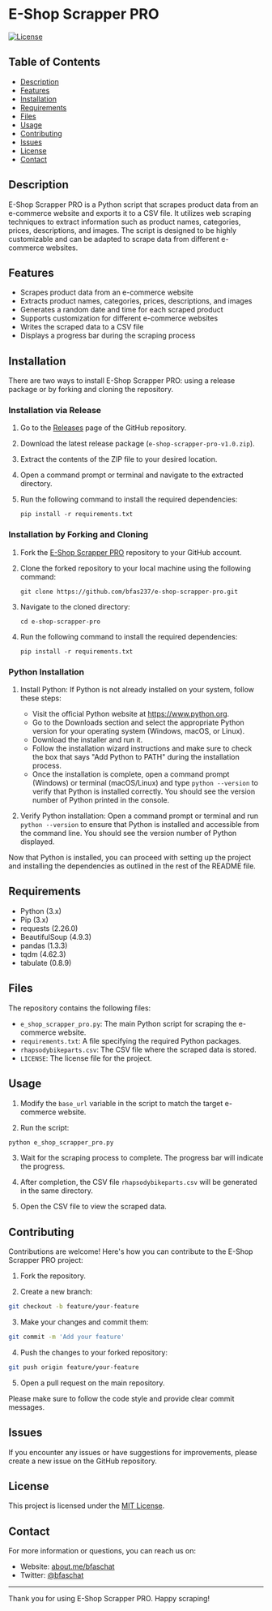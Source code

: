# E-Shop Scrapper PRO

[![License](https://img.shields.io/badge/License-MIT-blue.svg)](https://opensource.org/licenses/MIT)

## Table of Contents
- [Description](#description)
- [Features](#features)
- [Installation](#installation)
- [Requirements](#requirements)
- [Files](#files)
- [Usage](#usage)
- [Contributing](#contributing)
- [Issues](#issues)
- [License](#license)
- [Contact](#contact)

## Description

E-Shop Scrapper PRO is a Python script that scrapes product data from an e-commerce website and exports it to a CSV file. It utilizes web scraping techniques to extract information such as product names, categories, prices, descriptions, and images. The script is designed to be highly customizable and can be adapted to scrape data from different e-commerce websites.

## Features

- Scrapes product data from an e-commerce website
- Extracts product names, categories, prices, descriptions, and images
- Generates a random date and time for each scraped product
- Supports customization for different e-commerce websites
- Writes the scraped data to a CSV file
- Displays a progress bar during the scraping process

## Installation

There are two ways to install E-Shop Scrapper PRO: using a release package or by forking and cloning the repository.

### Installation via Release

1. Go to the [Releases](https://github.com/bfas237/e-shop-scrapper-pro/releases) page of the GitHub repository.
2. Download the latest release package (`e-shop-scrapper-pro-v1.0.zip`).
3. Extract the contents of the ZIP file to your desired location.
4. Open a command prompt or terminal and navigate to the extracted directory.
5. Run the following command to install the required dependencies:

   ```shell
   pip install -r requirements.txt
   ```

### Installation by Forking and Cloning

1. Fork the [E-Shop Scrapper PRO](https://github.com/bfas237/e-shop-scrapper-pro) repository to your GitHub account.
2. Clone the forked repository to your local machine using the following command:

   ```shell
   git clone https://github.com/bfas237/e-shop-scrapper-pro.git
   ```

3. Navigate to the cloned directory:

   ```shell
   cd e-shop-scrapper-pro
   ```

4. Run the following command to install the required dependencies:

   ```shell
   pip install -r requirements.txt
   ```

### Python Installation

1. Install Python: If Python is not already installed on your system, follow these steps:

   - Visit the official Python website at https://www.python.org.
   - Go to the Downloads section and select the appropriate Python version for your operating system (Windows, macOS, or Linux).
   - Download the installer and run it.
   - Follow the installation wizard instructions and make sure to check the box that says "Add Python to PATH" during the installation process.
   - Once the installation is complete, open a command prompt (Windows) or terminal (macOS/Linux) and type `python --version` to verify that Python is installed correctly. You should see the version number of Python printed in the console.

2. Verify Python installation: Open a command prompt or terminal and run `python --version` to ensure that Python is installed and accessible from the command line. You should see the version number of Python displayed.

Now that Python is installed, you can proceed with setting up the project and installing the dependencies as outlined in the rest of the README file.


## Requirements

- Python (3.x)
- Pip (3.x)
- requests (2.26.0)
- BeautifulSoup (4.9.3)
- pandas (1.3.3)
- tqdm (4.62.3)
- tabulate (0.8.9)

## Files

The repository contains the following files:

- `e_shop_scrapper_pro.py`: The main Python script for scraping the e-commerce website.
- `requirements.txt`: A file specifying the required Python packages.
- `rhapsodybikeparts.csv`: The CSV file where the scraped data is stored.
- `LICENSE`: The license file for the project.

## Usage

1. Modify the `base_url` variable in the script to match the target e-commerce website.

2. Run the script:

```bash
python e_shop_scrapper_pro.py
```

3. Wait for the scraping process to complete. The progress bar will indicate the progress.

4. After completion, the CSV file `rhapsodybikeparts.csv` will be generated in the same directory.

5. Open the CSV file to view the scraped data.

## Contributing

Contributions are welcome! Here's how you can contribute to the E-Shop Scrapper PRO project:

1. Fork the repository.

2. Create a new branch:

```bash
git checkout -b feature/your-feature
```

3. Make your changes and commit them:

```bash
git commit -m 'Add your feature'
```

4. Push the changes to your forked repository:

```bash
git push origin feature/your-feature
```

5. Open a pull request on the main repository.

Please make sure to follow the code style and provide clear commit messages.

## Issues

If you encounter any issues or have suggestions for improvements, please create a new issue on the GitHub repository.

## License

This project is licensed under the [MIT License](https://opensource.org/licenses/MIT).

## Contact

For more information or questions, you can reach us on:

- Website: [about.me/bfaschat](https://about.me/bfaschat)
- Twitter: [@bfaschat](https://twitter.com/bfaschat)

---

Thank you for using E-Shop Scrapper PRO. Happy scraping!